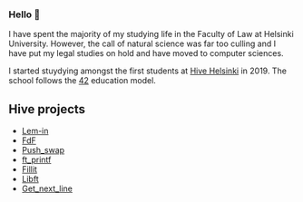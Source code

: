 ### Hello 👋

I have spent the majority of my studying life in the Faculty of Law at Helsinki University. However, the call of natural science was far too culling and I have put my legal studies on hold and have moved to computer sciences.

I started stuydying amongst the first students at [Hive Helsinki](https://www.hive.fi/en/) in 2019. The school follows the [42](https://en.wikipedia.org/wiki/42_(school)) education model.

## Hive projects
- [Lem-in](https://github.com/Durinder/lem_in)
- [FdF](https://github.com/Durinder/FdF)
- [Push_swap](https://github.com/Durinder/push_swap)
- [ft_printf](https://github.com/Durinder/ft_printf)
- [Fillit](https://github.com/Durinder/Fillit)
- [Libft](https://github.com/Durinder/libft)
- [Get_next_line](https://github.com/Durinder/get_next_line)
<!--
**Durinder/Durinder** is a ✨ _special_ ✨ repository because its `README.md` (this file) appears on your GitHub profile.

Here are some ideas to get you started:

- 🔭 I’m currently working on ...
- 🌱 I’m currently learning ...
- 👯 I’m looking to collaborate on ...
- 🤔 I’m looking for help with ...
- 💬 Ask me about ...
- 📫 How to reach me: ...
- 😄 Pronouns: ...
- ⚡ Fun fact: ...
-->
